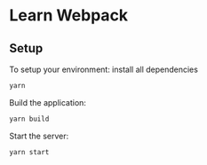 # Learn Webpack

## Setup

To setup your environment: install all dependencies

```bash
yarn
```

Build the application:

```bash
yarn build
```

Start the server:

```bash
yarn start
```
